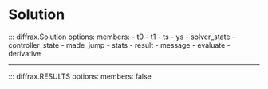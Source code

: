 # Solution

::: diffrax.Solution
    options:
        members:
            - t0
            - t1
            - ts
            - ys
            - solver_state
            - controller_state
            - made_jump
            - stats
            - result
            - message
            - evaluate
            - derivative

---

::: diffrax.RESULTS
    options:
        members: false
